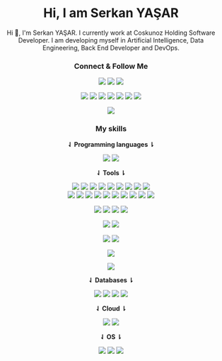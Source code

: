 <h1 align="center">Hi, I am Serkan YAŞAR</h1>

<div align="center">

Hi 👋, I'm Serkan YAŞAR. I currently work at Coskunoz Holding Software Developer. I am developing myself in Artificial Intelligence, Data Engineering, Back End Developer and DevOps.

### **Connect & Follow Me**

[![](https://img.shields.io/badge/website-000000?style=for-the-badge&logo=About.me&logoColor=white)](https://www.serkanyasar.net/) 
[![](https://img.shields.io/badge/Gmail-D14836?style=for-the-badge&logo=gmail&logoColor=white)](mailto:yasarserkan016@gmail.com)
 [![](https://img.shields.io/badge/Telegram-2CA5E0?style=for-the-badge&logo=telegram&logoColor=white)](https://t.me/serkanyasar) 

[![](https://img.shields.io/badge/LinkedIn-0077B5?style=for-the-badge&logo=linkedin&logoColor=white)](https://www.linkedin.com/in/serkanyasar/)
 [![](https://img.shields.io/badge/GitHub-100000?style=for-the-badge&logo=github&logoColor=white)](https://github.com/serkanyasr) 
 [![](https://img.shields.io/badge/GitLab-330F63?style=for-the-badge&logo=gitlab&logoColor=white)](https://gitlab.com/serkanyasr) 
 [![](https://img.shields.io/badge/Docker%20Hub-2CA5E0?style=for-the-badge&logo=docker&logoColor=white)](https://hub.docker.com/u/serkanyasr) 
 [![](https://img.shields.io/badge/Twitter-1DA1F2?style=for-the-badge&logo=twitter&logoColor=white)](https://twitter.com/serkanyasr_)
  [![](https://img.shields.io/badge/Kaggle-20BEFF?style=for-the-badge&logo=Kaggle&logoColor=white)](https://www.kaggle.com/twopoint)
   [![](https://img.shields.io/badge/Medium-12100E?style=for-the-badge&logo=medium&logoColor=white)](https://medium.com/@serkanyasr)

[![](https://img.shields.io/badge/Instagram-E4405F?style=for-the-badge&logo=instagram&logoColor=white)](https://www.instagram.com/serkanyasr_/)



### **My skills**

**⇃ Programming languages ⇂**

![](https://img.shields.io/badge/Python-FFD43B?style=for-the-badge&logo=python&logoColor=blue) 
![](https://img.shields.io/badge/C%23-239120?style=for-the-badge&logo=c-sharp&logoColor=white)

**⇃ Tools ⇂**

![](https://img.shields.io/badge/TensorFlow-FF6F00?style=for-the-badge&logo=TensorFlow&logoColor=white) 
![](https://img.shields.io/badge/Keras-D00000?style=for-the-badge&logo=Keras&logoColor=white) 
![](https://img.shields.io/badge/PyTorch-EE4C2C?style=for-the-badge&logo=PyTorch&logoColor=white)
 ![](https://img.shields.io/badge/scikit_learn-F7931E?style=for-the-badge&logo=scikit-learn&logoColor=white)
  ![](https://img.shields.io/badge/Pandas-2C2D72?style=for-the-badge&logo=pandas&logoColor=white) 
  ![](https://img.shields.io/badge/Numpy-777BB4?style=for-the-badge&logo=numpy&logoColor=white)
   ![](https://img.shields.io/badge/Plotly-239120?style=for-the-badge&logo=plotly&logoColor=white)
    ![](https://img.shields.io/badge/SciPy-654FF0?style=for-the-badge&logo=SciPy&logoColor=white) 
    ![](https://img.shields.io/badge/OpenCV-27338e?style=for-the-badge&logo=OpenCV&logoColor=white)  
    ![](https://img.shields.io/badge/fastapi-109989?style=for-the-badge&logo=FASTAPI&logoColor=white)
     ![](https://img.shields.io/badge/Flask-000000?style=for-the-badge&logo=flask&logoColor=white) 
     ![](https://img.shields.io/badge/Django-092E20?style=for-the-badge&logo=django&logoColor=green) 
     ![](https://img.shields.io/badge/Bootstrap-563D7C?style=for-the-badge&logo=bootstrap&logoColor=white)
      ![](https://img.shields.io/badge/jQuery-0769AD?style=for-the-badge&logo=jquery&logoColor=white) 
      ![](https://img.shields.io/badge/HTML5-E34F26?style=for-the-badge&logo=html5&logoColor=white)
        ![](https://img.shields.io/badge/Docker-2CA5E0?style=for-the-badge&logo=docker&logoColor=white) 
        ![](https://img.shields.io/badge/Shell_Script-121011?style=for-the-badge&logo=gnu-bash&logoColor=white)
         ![](https://img.shields.io/badge/Qt-41CD52?style=for-the-badge&logo=qt&logoColor=white) 
         ![](https://img.shields.io/badge/GIT-E44C30?style=for-the-badge&logo=git&logoColor=white) 

![](https://img.shields.io/badge/.NET-512BD4?style=for-the-badge&logo=.net&logoColor=white) ![](https://img.shields.io/badge/ASP.NET%20Core-512BD4?style=for-the-badge&logo=.net&logoColor=white) ![](https://img.shields.io/badge/SignalR-512BD4?style=for-the-badge&logo=.net&logoColor=white) ![](https://img.shields.io/badge/WebAPI-3498DB?style=for-the-badge&logo=.net&logoColor=white)

![](https://img.shields.io/badge/WPF-FF6600?style=for-the-badge&logo=.net&logoColor=white) ![](https://img.shields.io/badge/WinForms-4CAF50?style=for-the-badge&logo=windows&logoColor=white)

![](https://img.shields.io/badge/Entity%20Framework-006600?style=for-the-badge&logo=ef&logoColor=white) ![](https://img.shields.io/badge/LINQ-4CAF50?style=for-the-badge&logo=.net&logoColor=white)

![](https://img.shields.io/badge/Azure%20DevOps-0078D7?style=for-the-badge&logo=azure-devops&logoColor=white)

![](https://img.shields.io/badge/Power%20BI-F2C811?style=for-the-badge&logo=power-bi&logoColor=black)

**⇃ Databases ⇂**

![](https://img.shields.io/badge/Microsoft_SQL_Server-CC2927?style=for-the-badge&logo=microsoft-sql-server&logoColor=white)
 ![](https://img.shields.io/badge/PostgreSQL-316192?style=for-the-badge&logo=postgresql&logoColor=white) 
 ![](https://img.shields.io/badge/SQLite-07405E?style=for-the-badge&logo=sqlite&logoColor=white)
![](https://img.shields.io/badge/Azure%20Database-1572B6?style=for-the-badge&logo=Microsoft%20Azure&logoColor=white)

**⇃ Cloud ⇂**

![](https://img.shields.io/badge/Amazon_AWS-FF9900?style=for-the-badge&logo=amazonaws&logoColor=white) 
![](https://img.shields.io/badge/microsoft%20azure-0089D6?style=for-the-badge&logo=microsoft-azure&logoColor=white)

**⇃ OS ⇂**

![](https://img.shields.io/badge/Linux-FCC624?style=for-the-badge&logo=linux&logoColor=black)
 ![](https://img.shields.io/badge/Debian-A81D33?style=for-the-badge&logo=debian&logoColor=white)
  ![](https://img.shields.io/badge/Ubuntu-E95420?style=for-the-badge&logo=ubuntu&logoColor=white)



</div> 

